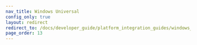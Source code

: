 ```yaml
---
nav_title: Windows Universal
config_only: true
layout: redirect
redirect_to: /docs/developer_guide/platform_integration_guides/windows_universal/initial_sdk_setup/
page_order: 13
---
```

